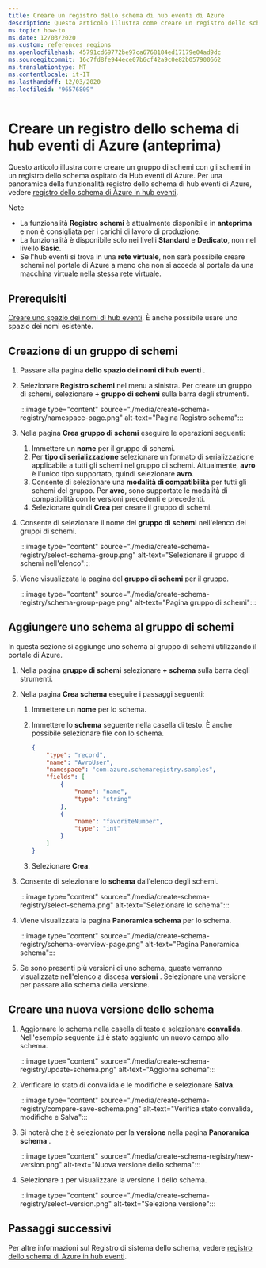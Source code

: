 ```yaml
---
title: Creare un registro dello schema di hub eventi di Azure
description: Questo articolo illustra come creare un registro dello schema in uno spazio dei nomi di hub eventi di Azure.
ms.topic: how-to
ms.date: 12/03/2020
ms.custom: references_regions
ms.openlocfilehash: 45791cd69772be97ca6768184ed17179e04ad9dc
ms.sourcegitcommit: 16c7fd8fe944ece07b6cf42a9c0e82b057900662
ms.translationtype: MT
ms.contentlocale: it-IT
ms.lasthandoff: 12/03/2020
ms.locfileid: "96576809"
---
```

# <a name="create-an-azure-event-hubs-schema-registry-preview"></a>Creare un registro dello schema di hub eventi di Azure (anteprima)
Questo articolo illustra come creare un gruppo di schemi con gli schemi in un registro dello schema ospitato da Hub eventi di Azure. Per una panoramica della funzionalità registro dello schema di hub eventi di Azure, vedere [registro dello schema di Azure in hub eventi](schema-registry-overview.md).

> [!NOTE]
> - La funzionalità **Registro schemi** è attualmente disponibile in **anteprima** e non è consigliata per i carichi di lavoro di produzione.
> - La funzionalità è disponibile solo nei livelli **Standard** e **Dedicato**, non nel livello **Basic**.
> - Se l'hub eventi si trova in una **rete virtuale**, non sarà possibile creare schemi nel portale di Azure a meno che non si acceda al portale da una macchina virtuale nella stessa rete virtuale. 

## <a name="prerequisites"></a>Prerequisiti
[Creare uno spazio dei nomi di hub eventi](event-hubs-create.md#create-an-event-hubs-namespace). È anche possibile usare uno spazio dei nomi esistente. 

## <a name="create-a-schema-group"></a>Creazione di un gruppo di schemi
1. Passare alla pagina **dello spazio dei nomi di hub eventi** . 
1. Selezionare **Registro schemi** nel menu a sinistra. Per creare un gruppo di schemi, selezionare **+ gruppo di schemi** sulla barra degli strumenti. 

    :::image type="content" source="./media/create-schema-registry/namespace-page.png" alt-text="Pagina Registro schema":::
1. Nella pagina **Crea gruppo di schemi** eseguire le operazioni seguenti:
    1. Immettere un **nome** per il gruppo di schemi.
    1. Per **tipo di serializzazione** selezionare un formato di serializzazione applicabile a tutti gli schemi nel gruppo di schemi. Attualmente, **avro** è l'unico tipo supportato, quindi selezionare **avro**. 
    1. Consente di selezionare una **modalità di compatibilità** per tutti gli schemi del gruppo. Per **avro**, sono supportate le modalità di compatibilità con le versioni precedenti e precedenti. 
    1. Selezionare quindi **Crea** per creare il gruppo di schemi. 
1. Consente di selezionare il nome del **gruppo di schemi** nell'elenco dei gruppi di schemi.

    :::image type="content" source="./media/create-schema-registry/select-schema-group.png" alt-text="Selezionare il gruppo di schemi nell'elenco":::    
1. Viene visualizzata la pagina del **gruppo di schemi** per il gruppo.

    :::image type="content" source="./media/create-schema-registry/schema-group-page.png" alt-text="Pagina gruppo di schemi":::
    

## <a name="add-a-schema-to-the-schema-group"></a>Aggiungere uno schema al gruppo di schemi
In questa sezione si aggiunge uno schema al gruppo di schemi utilizzando il portale di Azure. 

1. Nella pagina **gruppo di schemi** selezionare **+ schema** sulla barra degli strumenti. 
1. Nella pagina **Crea schema** eseguire i passaggi seguenti:
    1. Immettere un **nome** per lo schema.
    1. Immettere lo **schema** seguente nella casella di testo. È anche possibile selezionare file con lo schema.
    
        ```json
        {
            "type": "record",
            "name": "AvroUser",
            "namespace": "com.azure.schemaregistry.samples",
            "fields": [
                {
                    "name": "name",
                    "type": "string"
                },
                {
                    "name": "favoriteNumber",
                    "type": "int"
                }
            ]
        }
        ```
    1. Selezionare **Crea**. 
1. Consente di selezionare lo **schema** dall'elenco degli schemi. 

    :::image type="content" source="./media/create-schema-registry/select-schema.png" alt-text="Selezionare lo schema":::
1. Viene visualizzata la pagina **Panoramica schema** per lo schema. 

    :::image type="content" source="./media/create-schema-registry/schema-overview-page.png" alt-text="Pagina Panoramica schema":::    
1. Se sono presenti più versioni di uno schema, queste verranno visualizzate nell'elenco a discesa **versioni** . Selezionare una versione per passare allo schema della versione. 

## <a name="create-a-new-version-of-schema"></a>Creare una nuova versione dello schema

1. Aggiornare lo schema nella casella di testo e selezionare **convalida**. Nell'esempio seguente `id` è stato aggiunto un nuovo campo allo schema. 

    :::image type="content" source="./media/create-schema-registry/update-schema.png" alt-text="Aggiorna schema":::    
    
1. Verificare lo stato di convalida e le modifiche e selezionare **Salva**. 

    :::image type="content" source="./media/create-schema-registry/compare-save-schema.png" alt-text="Verifica stato convalida, modifiche e Salva":::     
1. Si noterà che `2` è selezionato per la **versione** nella pagina **Panoramica schema** . 

    :::image type="content" source="./media/create-schema-registry/new-version.png" alt-text="Nuova versione dello schema":::    
1. Selezionare `1` per visualizzare la versione 1 dello schema. 

    :::image type="content" source="./media/create-schema-registry/select-version.png" alt-text="Seleziona versione":::    


## <a name="next-steps"></a>Passaggi successivi
Per altre informazioni sul Registro di sistema dello schema, vedere [registro dello schema di Azure in hub eventi](schema-registry-overview.md).

